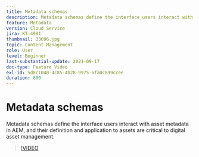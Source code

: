 ```yaml
---
title: Metadata schemas
description: Metadata schemas define the interface users interact with asset metadata in AEM, and their definition and application to assets are critical to digital asset management.
feature: Metadata
version: Cloud Service
jira: KT-4981
thumbnail: 33696.jpg
topic: Content Management
role: User
level: Beginner
last-substantial-update: 2021-09-17
doc-type: Feature Video
exl-id: 5d8c1040-4c85-4b28-9975-6fa0c899ccee
duration: 800
---
```

# Metadata schemas

Metadata schemas define the interface users interact with asset metadata in AEM, and their definition and application to assets are critical to digital asset management.

>[!VIDEO](https://video.tv.adobe.com/v/33696?quality=12&learn=on)
